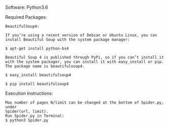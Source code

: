 Software: Python3.6

Required Packages:

    BeautifulSoup4:

    If you’re using a recent version of Debian or Ubuntu Linux, you can install Beautiful Soup with the system package manager:

    $ apt-get install python-bs4

    Beautiful Soup 4 is published through PyPi, so if you can’t install it with the system packager, you can install it with easy_install or pip. The package name is beautifulsoup4.

    $ easy_install beautifulsoup4

    $ pip install beautifulsoup4

Execution Instructions:

    Max number of pages N/limit can be changed at the bottom of Spider.py, under
    Spider(url, limit).
    Run Spider.py in Terminal:
    $ python3 Spider.py
